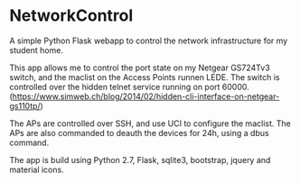 # NetworkControl

A simple Python Flask webapp to control the network infrastructure for my student home.

This app allows me to control the port state on my Netgear GS724Tv3 switch, and the maclist on the Access Points runnen LEDE.
The switch is controlled over the hidden telnet service running on port 60000. (https://www.simweb.ch/blog/2014/02/hidden-cli-interface-on-netgear-gs110tp/)

The APs are controlled over SSH, and use UCI to configure the maclist. The APs are also commanded to deauth the devices for 24h, using a dbus command.

The app is build using Python 2.7, Flask, sqlite3, bootstrap, jquery and material icons.
